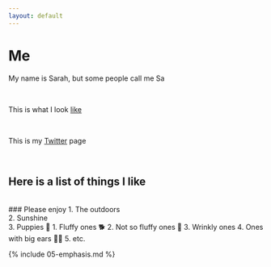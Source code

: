 ```yaml
---
layout: default
---
```

# Me

My name is Sarah, but some people call me Sa

<br>

This is what I look [like](https://twitter.com/SarahAldridge91/photo)

<br>

This is my [Twitter](https://twitter.com/SarahAldridge91) page

<br>

## Here is a list of things I like
<br>
### Please enjoy
1. The outdoors
<br>
2. Sunshine
<br>
3. Puppies 🐶 
   1. Fluffy ones 🐕
   2. Not so fluffy ones 🦮
   3. Wrinkly ones
   4. Ones with big ears 🐕‍🦺
   5. etc.

{% include 05-emphasis.md %}
